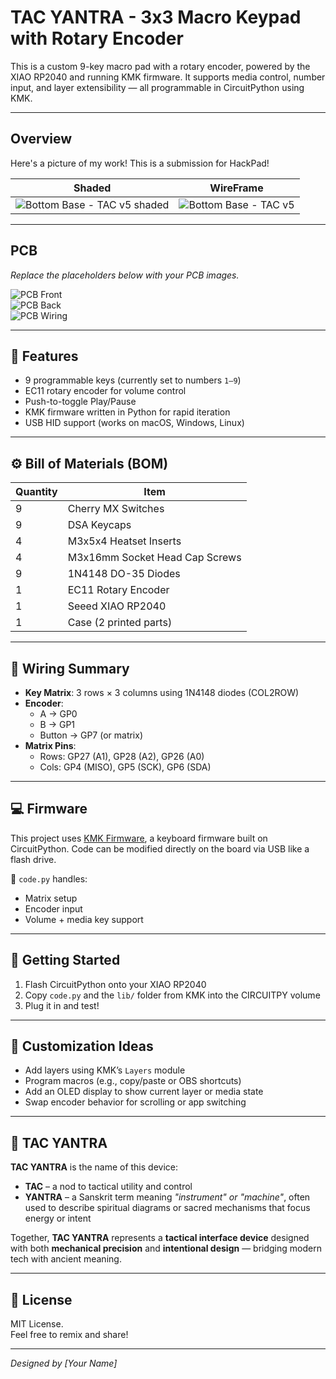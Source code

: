 # TAC YANTRA - 3x3 Macro Keypad with Rotary Encoder

This is a custom 9-key macro pad with a rotary encoder, powered by the XIAO RP2040 and running KMK firmware. It supports media control, number input, and layer extensibility — all programmable in CircuitPython using KMK.

---

## Overview

Here's a picture of my work! This is a submission for HackPad!

Shaded            |  WireFrame
:-------------------------:|:-------------------------:
![Bottom Base - TAC v5 shaded](https://github.com/user-attachments/assets/b33aa44e-7c4c-46c1-b122-d0d98e246d67)  |  ![Bottom Base - TAC v5](https://github.com/user-attachments/assets/521b8432-4ac8-4405-b809-29eab201513f)

---



##  PCB

_Replace the placeholders below with your PCB images._

![PCB Front](images/pcb_front_placeholder.png)  
![PCB Back](images/pcb_back_placeholder.png)  
![PCB Wiring](images/pcb_wiring_placeholder.png)

---

## 🧾 Features

- 9 programmable keys (currently set to numbers `1–9`)
- EC11 rotary encoder for volume control
- Push-to-toggle Play/Pause
- KMK firmware written in Python for rapid iteration
- USB HID support (works on macOS, Windows, Linux)

---

## ⚙️ Bill of Materials (BOM)

| Quantity | Item                           |
|----------|--------------------------------|
| 9        | Cherry MX Switches             |
| 9        | DSA Keycaps                    |
| 4        | M3x5x4 Heatset Inserts         |
| 4        | M3x16mm Socket Head Cap Screws |
| 9        | 1N4148 DO-35 Diodes            |
| 1        | EC11 Rotary Encoder            |
| 1        | Seeed XIAO RP2040              |
| 1        | Case (2 printed parts)         |

---

## 🔌 Wiring Summary

- **Key Matrix**: 3 rows × 3 columns using 1N4148 diodes (COL2ROW)
- **Encoder**:
  - A → GP0  
  - B → GP1  
  - Button → GP7 (or matrix)
- **Matrix Pins**:
  - Rows: GP27 (A1), GP28 (A2), GP26 (A0)  
  - Cols: GP4 (MISO), GP5 (SCK), GP6 (SDA)

---

## 💻 Firmware

This project uses [KMK Firmware](https://github.com/KMKfw/kmk_firmware), a keyboard firmware built on CircuitPython. Code can be modified directly on the board via USB like a flash drive.

📂 `code.py` handles:
- Matrix setup
- Encoder input
- Volume + media key support

---

## 🚀 Getting Started

1. Flash CircuitPython onto your XIAO RP2040  
2. Copy `code.py` and the `lib/` folder from KMK into the CIRCUITPY volume  
3. Plug it in and test!

---

## 🧠 Customization Ideas

- Add layers using KMK’s `Layers` module  
- Program macros (e.g., copy/paste or OBS shortcuts)  
- Add an OLED display to show current layer or media state  
- Swap encoder behavior for scrolling or app switching

---

## 🔱 TAC YANTRA

**TAC YANTRA** is the name of this device:

- **TAC** – a nod to tactical utility and control  
- **YANTRA** – a Sanskrit term meaning *"instrument" or "machine"*, often used to describe spiritual diagrams or sacred mechanisms that focus energy or intent  

Together, **TAC YANTRA** represents a **tactical interface device** designed with both **mechanical precision** and **intentional design** — bridging modern tech with ancient meaning.

---

## 📄 License

MIT License.  
Feel free to remix and share!

---

_Designed by [Your Name]_
